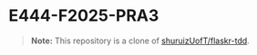 # E444-F2025-PRA3
> **Note:** This repository is a clone of [shuruizUofT/flaskr-tdd](https://github.com/shuruizUofT/flaskr-tdd).
